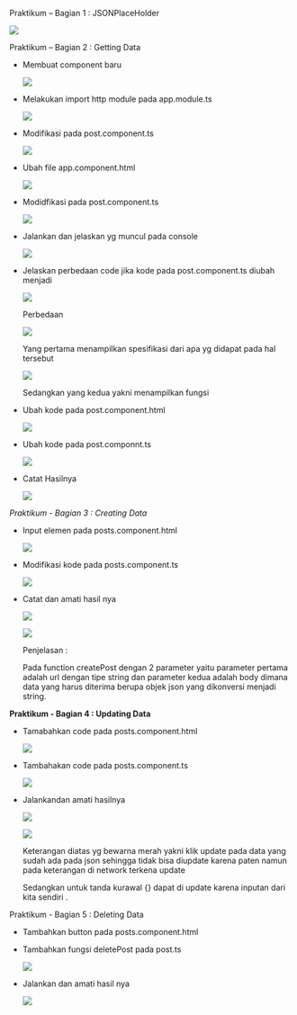 Praktikum – Bagian 1 : JSONPlaceHolder

![](media/046e66ded362e1e356b4573337fcbe50.png)

Praktikum – Bagian 2 : Getting Data

-   Membuat component baru

    ![](media/00a80f1e58e51f9e32099cc792ab0386.png)

-   Melakukan import http module pada app.module.ts

    ![](media/bba56ef0259079ccf6cbfe94396fdd78.png)

-   Modifikasi pada post.component.ts

    ![](media/087d430b20f36bed0b50d7e57c8849d1.png)

-   Ubah file app.component.html

    ![](media/c6824a8e7ee19b58e6c4d1ef8b44b1e5.png)

-   Modidfikasi pada post.component.ts

    ![](media/8484892eca4e5649e9af2d148b9d320e.png)

-   Jalankan dan jelaskan yg muncul pada console

    ![](media/1232f401dbec18337423dd7d5d89fafb.png)

-   Jelaskan perbedaan code jika kode pada post.component.ts diubah menjadi

    ![](media/c00314b38dcb2d662513fcf4108182e8.png)

    Perbedaan

    ![](media/1232f401dbec18337423dd7d5d89fafb.png)

    Yang pertama menampilkan spesifikasi dari apa yg didapat pada hal tersebut

    ![](media/ceea9b64b45832e97e6f808c0e74194e.png)

    Sedangkan yang kedua yakni menampilkan fungsi

-   Ubah kode pada post.component.html

    ![](media/e687ce65826b02b413a120db1bf5a32e.png)

-   Ubah kode pada post.componnt.ts

    ![](media/b204be37da49966a7166206880814c18.png)

-   Catat Hasilnya

    ![](media/c3eeaf90f176e783e23d48226313e308.png)

*Praktikum - Bagian 3 : Creating Data*

-   Input elemen pada posts.component.html

    ![](media/237abeedec7fc9076f5c2ad976cc1999.png)

-   Modifikasi kode pada posts.component.ts

    ![](media/3447aabad065e8550430634ad7ec6974.png)

-   Catat dan amati hasil nya

    ![](media/d25cae5180448c7d8300e14c70ee067a.png)

    ![](media/9cb5321bfdf5706467646379b9fe102e.png)

    Penjelasan :

    Pada function createPost dengan 2 parameter yaitu parameter pertama adalah
    url dengan tipe string dan parameter kedua adalah body dimana data yang
    harus diterima berupa objek json yang dikonversi menjadi string.

**Praktikum - Bagian 4 : Updating Data**

-   Tamabahkan code pada posts.component.html

    ![](media/80b8ec82a7959cced0f207f6365a48de.png)

-   Tambahakan code pada posts.component.ts

    ![](media/db76a8671587044839e25a4e295163d9.png)

-   Jalankandan amati hasilnya

    ![](media/7ed89a918177bf4b1a97130125acea54.png)

    ![](media/41315675dab55d71611d929e11288059.png)

    Keterangan diatas yg bewarna merah yakni klik update pada data yang sudah
    ada pada json sehingga tidak bisa diupdate karena paten namun pada
    keterangan di network terkena update

    Sedangkan untuk tanda kurawal {} dapat di update karena inputan dari kita
    sendiri .

Praktikum - Bagian 5 : Deleting Data

-   Tambahkan button pada posts.component.html

-   Tambahkan fungsi deletePost pada post.ts

    ![](media/eb473c1620abc7e36df2975143d9a23f.png)

-   Jalankan dan amati hasil nya

    ![](media/a2f175167d1efbcfa8bb8ae8f3b4470d.png)
